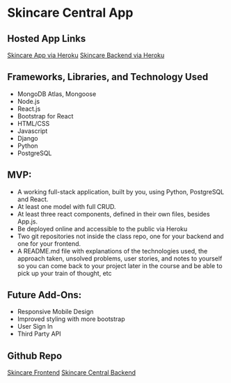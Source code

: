 # Skincare Central App
## Hosted App Links

[Skincare App via Heroku](https://skincare-central.herokuapp.com/)
[Skincare Backend via Heroku](https://polar-oasis-46988.herokuapp.com/api/contacts)

## Frameworks, Libraries, and Technology Used
- MongoDB Atlas, Mongoose
- Node.js
- React.js
- Bootstrap for React
- HTML/CSS
- Javascript
- Django
- Python
- PostgreSQL

## MVP:
- A working full-stack application, built by you, using Python, PostgreSQL and React.
- At least one model with full CRUD.
- At least three react components, defined in their own files, besides App.js.
- Be deployed online and accessible to the public via Heroku
- Two git repositories not inside the class repo, one for your backend and one for your frontend.
- A README.md file with explanations of the technologies used, the approach taken, unsolved problems, user stories, and notes to yourself so you can come back to your project later in the course and be able to pick up your train of thought, etc
 
## Future Add-Ons:
- Responsive Mobile Design
- Improved styling with more bootstrap
- User Sign In
- Third Party API

## Github Repo
[Skincare Frontend](https://github.com/aliciasilverio/Skincare-Central)
[Skincare Central Backend](https://github.com/aliciasilverio/Skincare-Central-backend)

